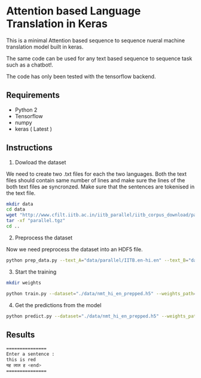 # Attention based Language Translation in Keras

This is a minimal Attention based sequence to sequence nueral machine translation model built in keras. 

The same code can be used for any text based sequence to sequence task such as a chatbot!. 

The code has only been tested with the tensorflow backend.



## Requirements

- Python 2
- Tensorflow 
- numpy
- keras ( Latest )



## Instructions

1) Dowload the dataset

We need to create two .txt files for each the two languages. Both the text files should contain same number of lines and make sure the lines of the both text files ae syncronzed.  Make sure that the sentences are tokenised in the text file.

```bash
mkdir data
cd data
wget "http://www.cfilt.iitb.ac.in/iitb_parallel/iitb_corpus_download/parallel.tgz"
tar -xf "parallel.tgz"
cd ..
```


2) Preprocess the dataset 

Now we need preprocess the dataset into an HDF5 file.

```bash
python prep_data.py --text_A="data/parallel/IITB.en-hi.en" --text_B="data/parallel/IITB.en-hi.hi" --out_file="./data/nmt_hi_en_prepped.h5"
```


3) Start the training

```bash
mkdir weights

python train.py --dataset="./data/nmt_hi_en_prepped.h5" --weights_path="./weights/KerasAttentionNMT_1.h5"
```



4)  Get the predictions from the model

```bash
python predict.py --dataset="./data/nmt_hi_en_prepped.h5" --weights_path="./weights/KerasAttentionNMT_1.h5"
```



## Results

```bash
===============
Enter a sentence : 
this is red
यह लाल ह <end> 
===============
```




